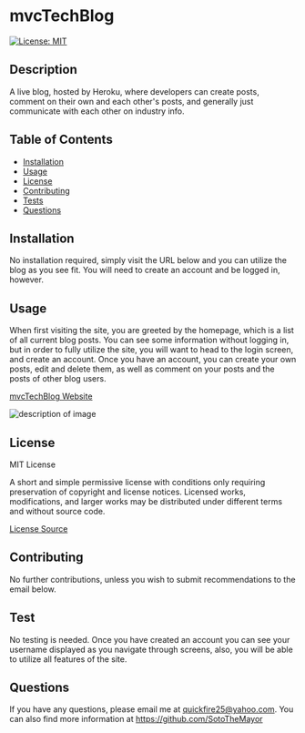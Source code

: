# mvcTechBlog

[![License: MIT](https://img.shields.io/badge/License-MIT-yellow.svg)](https://choosealicense.com/licenses/mit/)


## Description
A live blog, hosted by Heroku, where developers can create posts, comment on their own and each other's posts, and generally just communicate with each other on industry info.

## Table of Contents
* [Installation](#installation)
* [Usage](#usage)
* [License](#license)
* [Contributing](#contributing)
* [Tests](#tests)
* [Questions](#questions)


## Installation
No installation required, simply visit the URL below and you can utilize the blog as you see fit.  You will need to create an account and be logged in, however.


## Usage
When first visiting the site, you are greeted by the homepage, which is a list of all current blog posts.  You can see some information without logging in, but in order to fully utilize the site, you will want to head to the login screen, and create an account.  Once you have an account, you can create your own posts, edit and delete them, as well as comment on your posts and the posts of other blog users.

[mvcTechBlog Website](https://sotostechblog.herokuapp.com/)

![description of image](./**img_path**)

## License

MIT License

A short and simple permissive license with conditions only requiring preservation of copyright and license notices. 
Licensed works, modifications, and larger works may be distributed under different terms and without source code.

[License Source](https://choosealicense.com/licenses/)
    


## Contributing
No further contributions, unless you wish to submit recommendations to the email below.


## Test
No testing is needed.  Once you have created an account you can see your username displayed as you navigate through screens, also, you will be able to utilize all features of the site.


## Questions
If you have any questions, please email me at quickfire25@yahoo.com.
You can also find more information at https://github.com/SotoTheMayor
